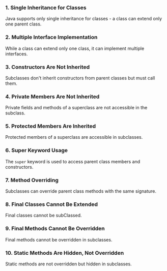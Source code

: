 ### 1. Single Inheritance for Classes

Java supports only single inheritance for classes - a class can extend only one parent class.

### 2. Multiple Interface Implementation

While a class can extend only one class, it can implement multiple interfaces.

### 3. Constructors Are Not Inherited

Subclasses don't inherit constructors from parent classes but must call them.

### 4. Private Members Are Not Inherited

Private fields and methods of a superclass are not accessible in the subclass.

### 5. Protected Members Are Inherited

Protected members of a superclass are accessible in subclasses.

### 6. Super Keyword Usage

The `super` keyword is used to access parent class members and constructors.


### 7. Method Overriding

Subclasses can override parent class methods with the same signature.


### 8. Final Classes Cannot Be Extended

Final classes cannot be subClassed.


### 9. Final Methods Cannot Be Overridden

Final methods cannot be overridden in subclasses.


### 10. Static Methods Are Hidden, Not Overridden

Static methods are not overridden but hidden in subclasses.
